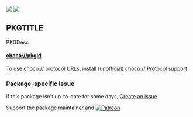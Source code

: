 [![](https://img.shields.io/chocolatey/v/pkgid?color=green&label=pkgid)](https://chocolatey.org/packages/pkgid) [![](https://img.shields.io/chocolatey/dt/pkgid)](https://chocolatey.org/packages/pkgid)

## PKGTITLE

PKGDesc

#### [choco://pkgid](choco://pkgid)
To use choco:// protocol URLs, install [(unofficial) choco:// Protocol support ](https://chocolatey.org/packages/choco-protocol-support)

### Package-specific issue
If this package isn't up-to-date for some days, [Create an issue](https://github.com/tunisiano187/Chocolatey-packages/issues/new/choose)

Support the package maintainer and [![Patreon](https://cdn.jsdelivr.net/gh/tunisiano187/Chocolatey-packages@d15c4e19c709e7148588d4523ffc6dd3cd3c7e5e/icons/patreon.png)](https://www.patreon.com/tunisiano)
